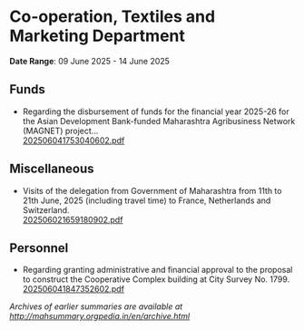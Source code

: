# Co-operation, Textiles and Marketing Department

**Date Range**: 09 June 2025 - 14 June 2025


## Funds
- Regarding the disbursement of funds for the financial year 2025-26 for the Asian Development Bank-funded Maharashtra Agribusiness Network (MAGNET) project...\
  [202506041753040602.pdf](https://gr.maharashtra.gov.in/Site/Upload/Government%20Resolutions/English/202506041753040602.pdf)

## Miscellaneous
- Visits of the delegation from Government of Maharashtra from 11th to 21th June, 2025 (including travel time) to France, Netherlands and Switzerland.\
  [202506021659180902.pdf](https://gr.maharashtra.gov.in/Site/Upload/Government%20Resolutions/English/202506021659180902.pdf)

## Personnel
- Regarding granting administrative and financial approval to the proposal to construct the Cooperative Complex building at City Survey No. 1799.\
  [202506041847352602.pdf](https://gr.maharashtra.gov.in/Site/Upload/Government%20Resolutions/English/202506041847352602.pdf)


*Archives of earlier summaries are available at http://mahsummary.orgpedia.in/en/archive.html*